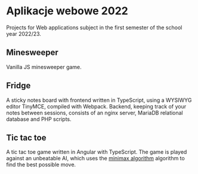 # Aplikacje webowe 2022

Projects for Web applications subject in the first semester of the school year 2022/23.

## Minesweeper
Vanilla JS minesweeper game.

## Fridge
A sticky notes board with frontend written in TypeScript, using a WYSIWYG editor TinyMCE, compiled with Webpack. Backend, keeping track of your notes between sessions, consists of an nginx server, MariaDB relational database and PHP scripts.

## Tic tac toe
A tic tac toe game written in Angular with TypeScript. The game is played against an unbeatable AI, which uses the [minimax algorithm](https://en.wikipedia.org/wiki/Minimax) algorithm to find the best possible move.
